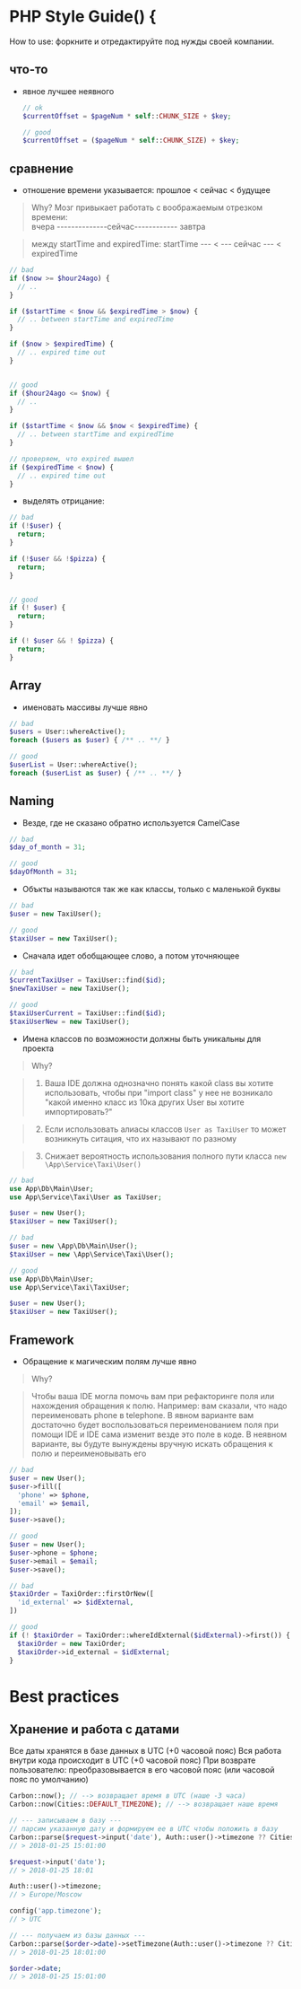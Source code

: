 # PHP Style Guide() {
How to use: форкните и отредактируйте под нужды своей компании. 

## что-то
  - явное лучшее неявного
    ```php
    // ok
    $currentOffset = $pageNum * self::CHUNK_SIZE + $key;

    // good
    $currentOffset = ($pageNum * self::CHUNK_SIZE) + $key;
    ```
    
## сравнение
  - отношение времени указывается: прошлое < сейчас < будущее
  > Why? Мозг привыкает работать с воображаемым отрезком времени:  
  > вчера --------------сейчас------------ завтра
  
  > между startTime and expiredTime:  startTime --- < --- сейчас --- < expiredTime
  
  ```php
  // bad
  if ($now >= $hour24ago) {
    // ..
  }
  
  if ($startTime < $now && $expiredTime > $now) {
    // .. between startTime and expiredTime
  }
  
  if ($now > $expiredTime) {
    // .. expired time out
  }


  // good
  if ($hour24ago <= $now) {
    // ..
  }
  
  if ($startTime < $now && $now < $expiredTime) {
    // .. between startTime and expiredTime
  }
  
  // проверяем, что expired вышел
  if ($expiredTime < $now) {
    // .. expired time out
  }
  ```
  
  - выделять отрицание:
  ```php
  // bad
  if (!$user) {
    return;
  }

  if (!$user && !$pizza) {
    return;
  }


  // good
  if (! $user) {
    return;
  }

  if (! $user && ! $pizza) {
    return;
  }
  ```     
## Array
  - именовать массивы лучше явно
  
  ```php
  // bad
  $users = User::whereActive();
  foreach ($users as $user) { /** .. **/ }

  // good
  $userList = User::whereActive();
  foreach ($userList as $user) { /** .. **/ }
  ```
  
## Naming
  - Везде, где не сказано обратно используется CamelCase
  ```php
  // bad
  $day_of_month = 31;
  
  // good
  $dayOfMonth = 31;
  ```
  
  - Объкты называются так же как классы, только с маленькой буквы
  ```php
  // bad
  $user = new TaxiUser();
  
  // good
  $taxiUser = new TaxiUser();
  ```  
  
  - Сначала идет обобщающее слово, а потом уточняющее
  ```php
  // bad
  $currentTaxiUser = TaxiUser::find($id);
  $newTaxiUser = new TaxiUser();
  
  // good
  $taxiUserCurrent = TaxiUser::find($id);
  $taxiUserNew = new TaxiUser();
  ```    

  - Имена классов по возможности должны быть уникальны для проекта
  > Why? 
  
  > 1. Ваша IDE должна однозначно понять какой class вы хотите использовать, чтобы при "import class" у нее не возникало "какой именно класс из 10ка других User вы хотите импортировать?"
  
  > 2. Если использовать алиасы классов `User as TaxiUser` то может возникнуть ситация, что их называют по разному
  
  > 3. Снижает вероятность использования полного пути класса `new \App\Service\Taxi\User()`
  
  ```php
  // bad
  use App\Db\Main\User;
  use App\Service\Taxi\User as TaxiUser;
  
  $user = new User();
  $taxiUser = new TaxiUser();
  
  // bad 
  $user = new \App\Db\Main\User();
  $taxiUser = new \App\Service\Taxi\User();

  // good
  use App\Db\Main\User;
  use App\Service\Taxi\TaxiUser;
  
  $user = new User();
  $taxiUser = new TaxiUser();
  ```    
## Framework

  - Обращение к магическим полям лучше явно
  > Why? 
  
  > Чтобы ваша IDE могла помочь вам при рефакторинге поля или нахождения обращения к полю. Например: вам сказали, что надо переименовать phone в telephone. В явном варианте вам достаточно будет воспользоваться переименованием поля при помощи IDE и IDE сама изменит везде это поле в коде. В неявном варианте, вы будуте вынуждены вручную искать обращения к полю и переименовывать его 
  
  ```php
  // bad
  $user = new User();
  $user->fill([
    'phone' => $phone,
    'email' => $email,
  ]);
  $user->save();
  
  // good
  $user = new User();
  $user->phone = $phone;
  $user->email = $email;
  $user->save();
  
  // bad
  $taxiOrder = TaxiOrder::firstOrNew([
    'id_external' => $idExternal,
  ])

  // good
  if (! $taxiOrder = TaxiOrder::whereIdExternal($idExternal)->first()) {
    $taxiOrder = new TaxiOrder;
    $taxiOrder->id_external = $idExternal;
  }
  ```
  
# Best practices

## Хранение и работа с датами
Все даты хранятся в базе данных в UTC (+0 часовой пояс)
Вся работа внутри кода происходит в UTC (+0 часовой пояс)
При возврате пользователю: преобразовывается в его часовой пояс (или часовой пояс по умолчанию)
```php
Carbon::now(); // --> возвращает время в UTC (наше -3 часа)
Carbon::now(Cities::DEFAULT_TIMEZONE); // --> возвращает наше время

// --- записываем в базу ---
// парсим указанную дату и формируем ее в UTC чтобы положить в базу
Carbon::parse($request->input('date'), Auth::user()->timezone ?? Cities::DEFAULT_TIMEZONE)->setTimezone(config('app.timezone'));
// > 2018-01-25 15:01:00

$request->input('date');
// > 2018-01-25 18:01

Auth::user()->timezone;
// > Europe/Moscow

config('app.timezone');
// > UTC

// --- получаем из базы данных ---
Carbon::parse($order->date)->setTimezone(Auth::user()->timezone ?? Cities::DEFAULT_TIMEZONE)->format('Y-m-d H:i:s');
// > 2018-01-25 18:01:00

$order->date;
// > 2018-01-25 15:01:00
```
